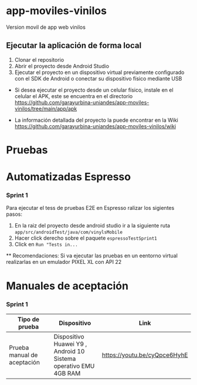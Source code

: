 # app-moviles-vinilos
Version movil de app web vinilos

## Ejecutar la aplicación de forma local

1. Clonar el repositorio
2. Abrir el proyecto desde Android Studio
3. Ejecutar el proyecto en un dispositivo virtual previamente configurado con el SDK de Android o conectar su dispositivo físico mediante USB

* Si desea ejecutar el proyecto desde un celular físico, instale en el celular el APK, este se encuentra en el directorio https://github.com/garayurbina-uniandes/app-moviles-vinilos/tree/main/app/apk 

* La información detallada del proyecto la puede encontrar en la Wiki https://github.com/garayurbina-uniandes/app-moviles-vinilos/wiki

# Pruebas

# Automatizadas Espresso
### Sprint 1
Para ejecutar el tess de pruebas E2E en Espresso ralizar los sigientes pasos:
1.  En la raiz del proyecto desde android studio ir a la siguiente ruta ```app/src/androidTest/java/com/vinylsMobile```
2.  Hacer click derecho sobre el paquete ```espressoTestSprint1```
3.  Click en ```Run "Tests in...```

** Recomendaciones: Si va ejecutar las pruebas en un eentorno virtual realizarlas en un emulador PIXEL XL con API 22 
# Manuales de aceptación
### Sprint 1
| Tipo de prueba               	| Dispositivo                                                             	| Link 	|
|------------------------------	|-------------------------------------------------------------------------	|------	|
| Prueba manual de aceptación  	| Dispositivo Huawei Y9 , Android 10 <br>Sistema operativo EMU<br>4GB RAM 	| https://youtu.be/cyQpce6HyhE |
